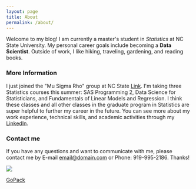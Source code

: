 ```yaml
---
layout: page
title: About
permalink: /about/
---
```


Welcome to my blog! I am currently a master's student in _Statistics_ at NC State University. My personal career goals include becoming a **Data Scientist**. 
Outside of work, I like hiking, traveling, gardening, and reading books. 

### More Information

I just joined the "Mu Sigma Rho" group at NC State [Link](https://www.stat.purdue.edu/msr/). I'm taking three Statistics courses this summer: SAS Programming 2, Data Science for Statisticians, and Fundamentals of Linear Models and Regression. I think these classes and all other classes in the graduate program in Statistics are super helpful to further my career in the future. You can see more about my work experience, technical skills, and academic activities through my [LinkedIn](https://www.linkedin.com/in/xingli-ma-712b20112/). 

### Contact me

If you have any questions and want to communicate with me, please contact me by E-mail [email@domain.com](xma10@ncsu.edu) or Phone: 919-995-2186. Thanks!  

  
  ![](https://raw.githubusercontent.com/Xingli-Ma/Xingli-Ma.github.io/master/images/GoPack.png)  
  
  [GoPack](https://www.ncsu.edu/)
